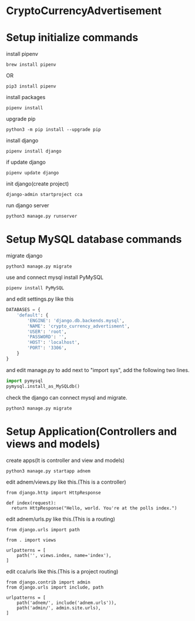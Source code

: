 # CryptoCurrencyAdvertisement

# Setup initialize commands
install pipenv
```
brew install pipenv
```
OR
```
pip3 install pipenv
```

install packages
```
pipenv install
```

upgrade pip
```
python3 -m pip install --upgrade pip
```
install django
```
pipenv install django
```
if update django
```
pipenv update django
```
init django(create project)
```
django-admin startproject cca
```
run django server
```
python3 manage.py runserver
```

# Setup MySQL database commands
migrate django
```
python3 manage.py migrate
```
use and connect mysql
install PyMySQL
```
pipenv install PyMySQL
```
and edit settings.py like this
```python
DATABASES = {
    'default': {
        'ENGINE': 'django.db.backends.mysql',
        'NAME': 'crypto_currency_advertisment',
        'USER': 'root',
        'PASSWORD': '',
        'HOST': 'localhost',
        'PORT': '3306',
    }
}
```
and edit manage.py to add next to "import sys", add the following two lines.
```python
import pymysql
pymysql.install_as_MySQLdb()
```
check the django can connect mysql and migrate.
```
python3 manage.py migrate
```

# Setup Application(Controllers and views and models)
create apps(It is controller and view and models)
```
python3 manage.py startapp adnem
```
edit adnem/views.py like this.(This is a controller)
```
from django.http import HttpResponse

def index(request):
  return HttpResponse("Hello, world. You're at the polls index.")
```

edit adnem/urls.py like this.(This is a routing)
```
from django.urls import path

from . import views

urlpatterns = [
    path('', views.index, name='index'),
]
```

edit cca/urls like this.(This is a project routing)
```
from django.contrib import admin
from django.urls import include, path

urlpatterns = [
    path('adnem/', include('adnem.urls')),
    path('admin/', admin.site.urls),
]
```